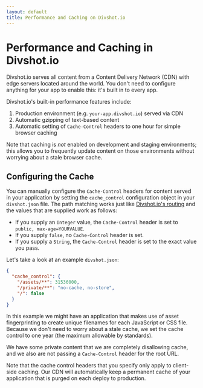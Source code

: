 ```yaml
---
layout: default
title: Performance and Caching on Divshot.io
---
```


# Performance and Caching in Divshot.io

<p class="lead">Divshot.io serves all content from a Content Delivery Network (CDN) with edge servers located
around the world. You don't need to configure anything for your app to enable this: it's built
in to every app.</p>

Divshot.io's built-in performance features include:

1. Production environment (e.g. `your-app.divshot.io`) served via CDN
2. Automatic gzipping of text-based content
3. Automatic setting of `Cache-Control` headers to one hour for simple browser caching

Note that caching is *not* enabled on development and staging environments; this allows you to
frequently update content on those environments without worrying about a stale browser cache.

## Configuring the Cache

You can manually configure the `Cache-Control` headers for content served in your application
by setting the `cache_control` configuration object in your `divshot.json` file. The path matching
works just like [Divshot.io's routing](/guides/routing) and the values that are supplied work
as follows:

* If you supply an `Integer` value, the `Cache-Control` header is set to `public, max-age=YOURVALUE`.
* If you supply `false`, no `Cache-Control` header is set.
* If you supply a `String`, the `Cache-Control` header is set to the exact value you pass.

Let's take a look at an example `divshot.json`:

```json
{
  "cache_control": {
    "/assets/**": 31536000,
    "/private/**": "no-cache, no-store",
    "/": false
  }
}
```

In this example we might have an application that makes use of asset fingerprinting to create unique
filenames for each JavaScript or CSS file. Because we don't need to worry about a stale cache, we set
the cache control to one year (the maximum allowable by standards).

We have some private content that we are completely disallowing cache, and we also are not passing a
`Cache-Control` header for the root URL.

Note that the cache control headers that you specify only apply to client-side caching. Our CDN will
automatically keep a permanent cache of your application that is purged on each deploy to production.